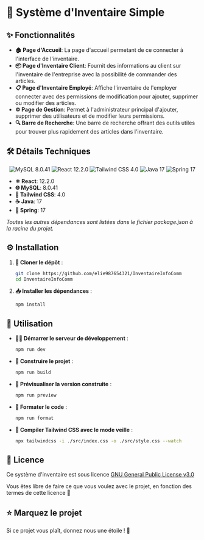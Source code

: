 # 🌟 Système d'Inventaire Simple 

## ✨ Fonctionnalités

- **🏠 Page d'Accueil**: La page d'accueil permetant de ce connecter à l'interface de l'inventaire.
- **📦 Page d'Inventaire Client**: Fournit des informations au client sur l'inventaire de l'entreprise avec la possibilité de commander des articles.
- **📋 Page d'Inventaire Employé**: Affiche l'inventaire de l'employer connecter avec des permissions de modification pour ajouter, supprimer ou modifier des articles.
- **⚙️ Page de Gestion**: Permet à l'administrateur principal d'ajouter, supprimer des utilisateurs et de modifier leurs permissions.
- **🔍 Barre de Recherche**: Une barre de recherche offrant des outils utiles pour trouver plus rapidement des articles dans l'inventaire.

## 🛠️ Détails Techniques

<p align="center">
  <img src="https://img.shields.io/badge/Database-MySQL%208.0.41-blue.svg?style=for-the-badge&logo=mysql" alt="MySQL 8.0.41">
  <img src="https://img.shields.io/badge/Framework-React%2012.2.0-cyan.svg?style=for-the-badge&logo=react" alt="React 12.2.0">
  <img src="https://img.shields.io/badge/Styling-Tailwind%20CSS%204.0-06B6D4.svg?style=for-the-badge&logo=tailwindcss" alt="Tailwind CSS 4.0">
  <img src="https://img.shields.io/badge/Language-Java%2017-orange.svg?style=for-the-badge&logo=coffescrip^y" alt="Java 17">
  <img src="https://img.shields.io/badge/Framework-Spring%2017-green.svg?style=for-the-badge&logo=spring" alt="Spring 17">
</p>

- **⚛️ React**: 12.2.0
- **🌐 MySQL**: 8.0.41
- **🎨 Tailwind CSS**: 4.0
- **☕ Java**: 17
- **🌱 Spring**: 17

*Toutes les autres dépendances sont listées dans le fichier package.json à la racine du projet.*

## ⚙️ Installation

1. **📂 Cloner le dépôt** :
    ```sh
    git clone https://github.com/elie987654321/InventaireInfoComm
    cd InventaireInfoComm
    ```

2. **📥 Installer les dépendances** :
    ```sh
    npm install
    ```

## 🚀 Utilisation

- **👨‍💻 Démarrer le serveur de développement** :
    ```sh
    npm run dev
    ```

- **🔨 Construire le projet** :
    ```sh
    npm run build
    ```

- **👀 Prévisualiser la version construite** :
    ```sh
    npm run preview
    ```

- **🧹 Formater le code** :
    ```sh
    npm run format
    ```

- **🎨 Compiler Tailwind CSS avec le mode veille** :
    ```sh
    npx tailwindcss -i ./src/index.css -o ./src/style.css --watch
    ```

## 📜 Licence

Ce système d'inventaire est sous licence <a href="https://www.gnu.org/licenses/gpl-3.0.en.html" target="_blank">GNU General Public License v3.0</a>

Vous êtes libre de faire ce que vous voulez avec le projet, en fonction des termes de cette licence 🙏

## ⭐ Marquez le projet

Si ce projet vous plaît, donnez nous une étoile ! 🌟

